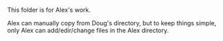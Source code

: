 This folder is for Alex's work.

Alex can manually copy from Doug's directory, but to keep things simple, only Alex can add/edir/change files in the Alex directory.
